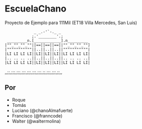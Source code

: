 # EscuelaChano
Proyecto de Ejemplo para 111Mil (ET18 Villa Mercedes, San Luis)

                 _ _.-'`-._ _
                ;.'________'.;
     _________n.[____________].n_________
    |""_""_""_""||==||==||==||""_""_""_""]
    |"""""""""""||..||..||..||"""""""""""|
    |LI LI LI LI||LI||LI||LI||LI LI LI LI|
    |.. .. .. ..||..||..||..||.. .. .. ..|
    |LI LI LI LI||LI||LI||LI||LI LI LI LI|
 ,,;;,;;;,;;;,;;;,;;;,;;;,;;;,;;,;;;,;;;,;;,,


## Por

* Roque
* Tomás
* Luciano (@chanoAlmafuerte)
* Francisco (@franncode)
* Walter (@waltermolina)
